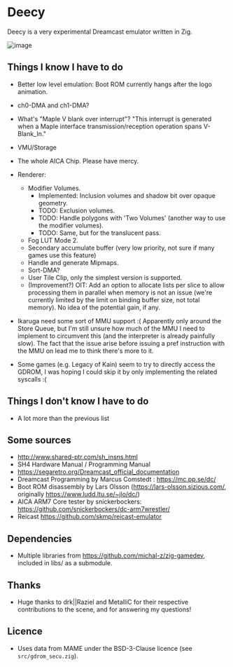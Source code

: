 # Deecy

Deecy is a very experimental Dreamcast emulator written in Zig.

![image](https://github.com/Senryoku/Deecy/assets/1338143/5818d263-8f62-4f33-a799-5682f1fa94aa)

## Things I know I have to do

-   Better low level emulation: Boot ROM currently hangs after the logo animation.
-   ch0-DMA and ch1-DMA?
-   What's "Maple V blank over interrupt"?
    "This interrupt is generated when a Maple interface transmission/reception operation spans V-Blank_In."
-   VMU/Storage
-   The whole AICA Chip. Please have mercy.
-   Renderer:
    - Modifier Volumes.
        - Implemented: Inclusion volumes and shadow bit over opaque geometry.
        - TODO: Exclusion volumes.
        - TODO: Handle polygons with 'Two Volumes' (another way to use the modifier volumes).
        - TODO: Same, but for the translucent pass.
    - Fog LUT Mode 2.
    - Secondary accumulate buffer (very low priority, not sure if many games use this feature)
    - Handle and generate Mipmaps.
    - Sort-DMA?
    - User Tile Clip, only the simplest version is supported.
    - (Improvement?) OIT: Add an option to allocate lists per slice to allow processing them in parallel when memory is not an issue (we're currently limited by the limit on binding buffer size, not total memory).
        No idea of the potential gain, if any.
      
- Ikaruga need some sort of MMU support :( 
    Apparently only around the Store Queue, but I'm still unsure how much of the MMU I need to implement to circumvent this (and the interpreter is already painfully slow).
    The fact that the issue arise before issuing a pref instruction with the MMU on lead me to think there's more to it.
- Some games (e.g. Legacy of Kain) seem to try to directly access the GDROM, I was hoping I could skip it by only implementing the related syscalls :(


## Things I don't know I have to do

-   A lot more than the previous list

## Some sources

-   http://www.shared-ptr.com/sh_insns.html
-   SH4 Hardware Manual / Programming Manual
-   https://segaretro.org/Dreamcast_official_documentation
-   Dreamcast Programming by Marcus Comstedt : https://mc.pp.se/dc/
-   Boot ROM disassembly by Lars Olsson (https://lars-olsson.sizious.com/, originally https://www.ludd.ltu.se/~jlo/dc/)
-   AICA ARM7 Core tester by snickerbockers: https://github.com/snickerbockers/dc-arm7wrestler/
-   Reicast https://github.com/skmp/reicast-emulator


## Dependencies

-   Multiple libraries from https://github.com/michal-z/zig-gamedev, included in libs/ as a submodule.

## Thanks

-   Huge thanks to drk||Raziel and MetalliC for their respective contributions to the scene, and for answering my questions!

## Licence

- Uses data from MAME under the BSD-3-Clause licence (see `src/gdrom_secu.zig`).
